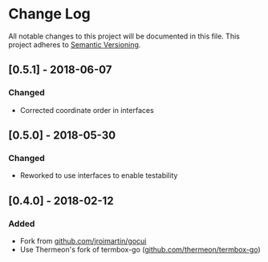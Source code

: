 # Change Log
All notable changes to this project will be documented in this file.
This project adheres to [Semantic Versioning](http://semver.org/).
## [0.5.1] - 2018-06-07
### Changed
- Corrected coordinate order in interfaces

## [0.5.0] - 2018-05-30
### Changed
- Reworked to use interfaces to enable testability

## [0.4.0] - 2018-02-12
### Added
- Fork from [github.com/jroimartin/gocui](https://github.com/jroimartin/gocui/commit/4f518eddb04b8f73870836b6d1941e8aa3c06637)
- Use Thermeon's fork of termbox-go ([github.com/thermeon/termbox-go](https://github.com/thermeon/termbox-go))
